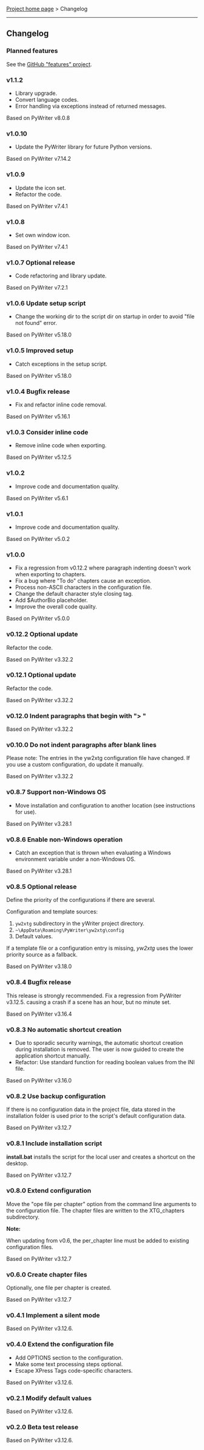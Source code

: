 [Project home page](index) > Changelog

------------------------------------------------------------------------

## Changelog

### Planned features

See the [GitHub "features" project](https://github.com/peter88213/yw2xtg/projects/1).

### v1.1.2

- Library upgrade.
- Convert language codes.
- Error handling via exceptions instead of returned messages.

Based on PyWriter v8.0.8

### v1.0.10

- Update the PyWriter library for future Python versions.

Based on PyWriter v7.14.2

### v1.0.9

- Update the icon set.
- Refactor the code.

Based on PyWriter v7.4.1

### v1.0.8

- Set own window icon.

Based on PyWriter v7.4.1

### v1.0.7 Optional release

- Code refactoring and library update.

Based on PyWriter v7.2.1

### v1.0.6 Update setup script

- Change the working dir to the script dir on startup in order to avoid "file not found" error.

Based on PyWriter v5.18.0

### v1.0.5 Improved setup

- Catch exceptions in the setup script.

Based on PyWriter v5.18.0

### v1.0.4 Bugfix release

- Fix and refactor inline code removal.

Based on PyWriter v5.16.1

### v1.0.3 Consider inline code

- Remove inline code when exporting.

Based on PyWriter v5.12.5

### v1.0.2

- Improve code and documentation quality.

Based on PyWriter v5.6.1

### v1.0.1

- Improve code and documentation quality.

Based on PyWriter v5.0.2

### v1.0.0

- Fix a regression from v0.12.2 where paragraph indenting doesn't work when exporting to chapters.
- Fix a bug where "To do" chapters cause an exception.
- Process non-ASCII characters in the configuration file. 
- Change the default character style closing tag.
- Add $AuthorBio placeholder.
- Improve the overall code quality.

Based on PyWriter v5.0.0

### v0.12.2 Optional update

Refactor the code.

Based on PyWriter v3.32.2

### v0.12.1 Optional update

Refactor the code.

Based on PyWriter v3.32.2

### v0.12.0 Indent paragraphs that begin with "> "

Based on PyWriter v3.32.2

### v0.10.0 Do not indent paragraphs after blank lines

Please note: The entries in the yw2xtg configuration file have changed.
If you use a custom configuration, do update it manually.

Based on PyWriter v3.32.2

### v0.8.7 Support non-Windows OS

- Move installation and configuration to another location (see instructions for use).

Based on PyWriter v3.28.1

### v0.8.6 Enable non-Windows operation 

- Catch an exception that is thrown when evaluating a Windows environment variable under a non-Windows OS.

Based on PyWriter v3.28.1

### v0.8.5 Optional release

Define the priority of the configurations if there are several.

Configuration and template sources:

1. `yw2xtg` subdirectory in the yWriter project directory.
2. `~\AppData\Roaming\PyWriter\yw2xtg\config`
3. Default values.

If a template file or a configuration entry is missing, *yw2xtg* uses the lower priority source as a fallback. 

Based on PyWriter v3.18.0

### v0.8.4 Bugfix release

This release is strongly recommended.
Fix a regression from PyWriter v3.12.5. causing a crash if a scene has an 
hour, but no minute set.

Based on PyWriter v3.16.4

### v0.8.3 No automatic shortcut creation

- Due to sporadic security warnings, the automatic shortcut creation during installation is removed. The user is now guided to create the application shortcut manually. 
- Refactor: Use standard function for reading boolean values from the INI file.

Based on PyWriter v3.16.0

### v0.8.2 Use backup configuration

If there is no configuration data in the project file, 
data stored in the installation folder is used prior to 
the script's default configuration data.

Based on PyWriter v3.12.7

### v0.8.1 Include installation script

**install.bat** installs the script for the local user and creates a 
shortcut on the desktop.

Based on PyWriter v3.12.7

### v0.8.0 Extend configuration

Move the "ope file per chapter" option from the command line arguments 
to the configuration file.
The chapter files are written to the XTG_chapters subdirectory.

**Note:**

When updating from v0.6, the per_chapter line must be added to existing 
configuration files.

Based on PyWriter v3.12.7

### v0.6.0 Create chapter files

Optionally, one file per chapter is created.

Based on PyWriter v3.12.7

### v0.4.1 Implement a silent mode

Based on PyWriter v3.12.6.

### v0.4.0 Extend the configuration file

- Add OPTIONS section to the configuration.
- Make some text processing steps optional.
- Escape XPress Tags code-specific characters.

Based on PyWriter v3.12.6.

### v0.2.1 Modify default values

Based on PyWriter v3.12.6.

### v0.2.0 Beta test release 

Based on PyWriter v3.12.6.

